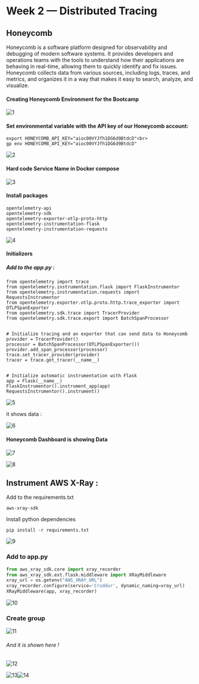 # Week 2 — Distributed Tracing
<h2>Honeycomb</h2>
Honeycomb is a software platform designed for observability and debugging of modern software systems. It provides developers and operations teams with the tools to understand how their applications are behaving in real-time, allowing them to quickly identify and fix issues.
Honeycomb collects data from various sources, including logs, traces, and metrics, and organizes it in a way that makes it easy to search, analyze, and visualize.<br>

<h4> Creating Honeycomb Environment for the Bootcamp </h4>

![1](https://user-images.githubusercontent.com/80603078/226144565-1e39768c-076c-4965-afc0-745cbf62362c.PNG)

<h4> Set environmental variable with the API key of our Honeycomb account: </h4>

```
export HONEYCOMB_API_KEY="aioc00VYJfh1DG6d9BtdcD"<br>
gp env HONEYCOMB_API_KEY="aioc00VYJfh1DG6d9BtdcD"
```


![2](https://user-images.githubusercontent.com/80603078/226145044-b4869bf2-f4a2-41f3-8e38-e79be8641587.PNG)

<h4> Hard code Service Name in Docker compose </h4>

![3](https://user-images.githubusercontent.com/80603078/226145663-d0b2600a-d4aa-4665-acfc-864b14fa41d1.PNG)

<h4> Install packages </h4>


```
opentelemetry-api 
opentelemetry-sdk 
opentelemetry-exporter-otlp-proto-http 
opentelemetry-instrumentation-flask 
opentelemetry-instrumentation-requests

```



![4](https://user-images.githubusercontent.com/80603078/226145818-f40955de-d2fd-4650-b229-6aa0d43a2597.PNG)

<h4> Initializers </h4>

<h5>Add to the app.py :</h5>


```
from opentelemetry import trace
from opentelemetry.instrumentation.flask import FlaskInstrumentor
from opentelemetry.instrumentation.requests import RequestsInstrumentor
from opentelemetry.exporter.otlp.proto.http.trace_exporter import OTLPSpanExporter
from opentelemetry.sdk.trace import TracerProvider
from opentelemetry.sdk.trace.export import BatchSpanProcessor

```


```

# Initialize tracing and an exporter that can send data to Honeycomb
provider = TracerProvider()
processor = BatchSpanProcessor(OTLPSpanExporter())
provider.add_span_processor(processor)
trace.set_tracer_provider(provider)
tracer = trace.get_tracer(__name__)

```

```

# Initialize automatic instrumentation with Flask
app = Flask(__name__)
FlaskInstrumentor().instrument_app(app)
RequestsInstrumentor().instrument()

```

![5](https://user-images.githubusercontent.com/80603078/226182248-40a50723-1ac4-420b-80a3-118a6f9b3db8.PNG)

it shows data :


![6](https://user-images.githubusercontent.com/80603078/226185291-433af485-f051-43d7-b316-9f4a61c648f4.PNG)

<h4> Honeycomb Dashboard is showing Data </h4>

![7](https://user-images.githubusercontent.com/80603078/226185771-cf2d7f56-f173-423c-8a22-0f462de5d8f0.PNG)

![8](https://user-images.githubusercontent.com/80603078/226198494-b1ee6add-2fbb-4e57-aebd-5f2596170e69.PNG)


<h2> Instrument AWS X-Ray : </h2>

Add to the requirements.txt

```
aws-xray-sdk
```
Install python dependencies

```
pip install -r requirements.txt
```

![9](https://user-images.githubusercontent.com/80603078/226208143-d34d7785-c336-4d15-8b2b-c5a88888e8bf.PNG)

### Add to app.py

```py
from aws_xray_sdk.core import xray_recorder
from aws_xray_sdk.ext.flask.middleware import XRayMiddleware
xray_url = os.getenv("AWS_XRAY_URL")
xray_recorder.configure(service='Cruddur', dynamic_naming=xray_url)
XRayMiddleware(app, xray_recorder)
```

![10](https://user-images.githubusercontent.com/80603078/227805151-b15ef107-04be-4de1-bb40-e768b8803fd0.PNG)


### Create group
![11](https://user-images.githubusercontent.com/80603078/227805162-79a04905-b83f-47ac-9797-c782bad243f1.PNG)

###### And it is shown here ! 

![12](https://user-images.githubusercontent.com/80603078/227805170-926b9f95-77a0-40e3-b327-de5ecba64101.PNG)

![13](https://user-images.githubusercontent.com/80603078/227805174-1de204ca-e1cb-4488-9c1b-4a1e85aa21af.PNG)![14](https://user-images.githubusercontent.com/80603078/227805179-7dc8aec1-91f1-4606-b2da-02d5291768e2.PNG)

